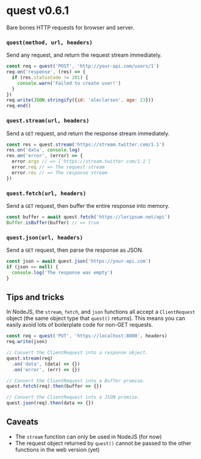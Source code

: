 
# quest v0.6.1

Bare bones HTTP requests for browser and server.

### `quest(method, url, headers)`

Send any request, and return the request stream immediately.

```js
const req = quest('POST', 'http://your-api.com/users/1')
req.on('response', (res) => {
  if (res.statusCode != 201) {
    console.warn('Failed to create user!')
  }
})
req.write(JSON.stringify({id: 'aleclarson', age: 23}))
req.end()
```

### `quest.stream(url, headers)`

Send a `GET` request, and return the response stream immediately.

```js
const res = quest.stream('https://stream.twitter.com/1.1')
res.on('data', console.log)
res.on('error', (error) => {
  error.args // => ['https://stream.twitter.com/1.1']
  error.req // => The request stream
  error.res // => The response stream
})
```

### `quest.fetch(url, headers)`

Send a `GET` request, then buffer the entire response into memory.

```js
const buffer = await quest.fetch('https://loripsum.net/api')
Buffer.isBuffer(buffer) // => true
```

### `quest.json(url, headers)`

Send a `GET` request, then parse the response as JSON.

```js
const json = await quest.json('https://your-api.com')
if (json == null) {
  console.log('The response was empty')
}
```

## Tips and tricks

In NodeJS, the `stream`, `fetch`, and `json` functions all accept a `ClientRequest` object (the same object type that `quest()` returns). This means you can easily avoid lots of boilerplate code for non-GET requests.

```js
const req = quest('PUT', 'https://localhost:8000', headers)
req.write(json)

// Convert the ClientRequest into a response object.
quest.stream(req)
  .on('data', (data) => {})
  .on('error', (err) => {})

// Convert the ClientRequest into a Buffer promise.
quest.fetch(req).then(buffer => {})

// Convert the ClientRequest into a JSON promise.
quest.json(req).then(data => {})
```

## Caveats

- The `stream` function can only be used in NodeJS (for now)
- The request object returned by `quest()` cannot be passed
  to the other functions in the web version (yet)

